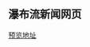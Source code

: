 ## 瀑布流新闻网页

[预览地址](https://sanshiliuxiao.github.io/demo/37_%E6%87%92%E5%8A%A0%E8%BD%BD%E5%92%8C%E7%80%91%E5%B8%83%E6%B5%81/waterfall_sinanews/index.html)





